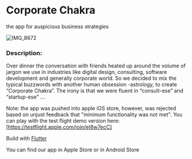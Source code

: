 # Corporate Chakra

the app for auspicious business strategies



![IMG_8672](/Users/anna.nicanorova/Dropbox/Projects/corporate_chakra/assets/IMG_8672.PNG)

### Description:

Over dinner the conversation with friends heated up around the volume of jargon we use in industries like digital design, consulting, software development and generally corporate world. So we decided to mix the typical buzzwords with another human obsession -astrology, to  create “Corporate Chakra”. The irony is that we were fluent in “consult-ese” and “startup-ese" ...



Note: the app was pushed into apple iOS store, however, was rejected based on unjust feedback that "minimum functionality was not met". You can play with the test flight demo version here: [https://testflight.apple.com/join/eI8w7ecC]



Build with [Flutter](http://flutterawesome.com/)



You can find our app in Apple Store or in Android Store

​	